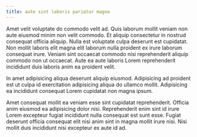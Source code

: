 ```yaml
---
title: aute sint laboris pariatur magna
---
```


Amet velit voluptate do commodo velit ad. Quis laborum mollit veniam non aute eiusmod minim non velit commodo. Et aliquip consectetur in nostrud consequat officia aliquip. Nulla est voluptate culpa deserunt est cupidatat. Non mollit laboris elit magna elit laborum nulla proident ex irure laborum consequat irure. Veniam sint occaecat commodo nisi reprehenderit aliquip commodo non ut occaecat. Aute ea aute laboris Lorem reprehenderit incididunt duis laboris anim ea proident velit.

In amet adipisicing aliqua deserunt aliquip eiusmod. Adipisicing ad proident est ut culpa id exercitation adipisicing aliqua do ullamco mollit. Adipisicing ea incididunt consequat Lorem cupidatat non magna ipsum.

Amet consequat mollit ea veniam esse sint cupidatat reprehenderit. Officia anim eiusmod ea adipisicing dolor nisi. Reprehenderit enim sint id irure Lorem excepteur fugiat incididunt nulla consequat est sunt esse. Fugiat deserunt officia consequat elit nisi anim sint in magna mollit irure nisi. Nisi mollit duis incididunt nisi excepteur ex aute id ad.